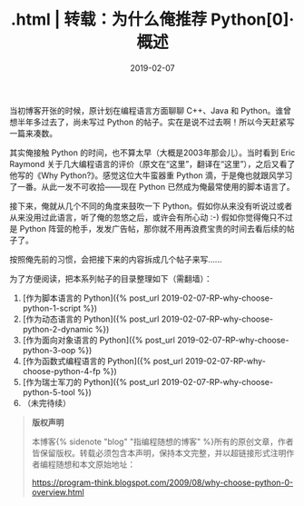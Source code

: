 ﻿---
layout:  post
title:   .html | 转载：为什么俺推荐 Python[0]·概述
keywords: html
excerpt: 从几个不同的角度来鼓吹一下 Python。
date:    2019-02-07
categories: post
milestoneID: 2
---

当初博客开张的时候，原计划在编程语言方面聊聊 C++、Java 和 Python。谁曾想半年多过去了，尚未写过 Python 的帖子。实在是说不过去啊！所以今天赶紧写一篇来凑数。

其实俺接触 Python 的时间，也不算太早（大概是2003年那会儿）。当时看到 Eric Raymond 关于几大编程语言的评价（原文在“这里”，翻译在“这里”），之后又看了他写的《Why Python?》。感觉这位大牛蛮器重 Python 滴，于是俺也就跟风学习了一番。从此一发不可收拾——现在 Python 已然成为俺最常使用的脚本语言了。

接下来，俺就从几个不同的角度来鼓吹一下 Python。假如你从来没有听说过或者从来没用过此语言，听了俺的忽悠之后，或许会有所心动 :-) 假如你觉得俺只不过是 Python 阵营的枪手，发发广告帖，那你就不用再浪费宝贵的时间去看后续的帖子了。

按照俺先前的习惯，会把接下来的内容拆成几个帖子来写......

为了方便阅读，把本系列帖子的目录整理如下（需翻墙）：

1. [作为脚本语言的 Python]({% post_url 2019-02-07-RP-why-choose-python-1-script %})
2. [作为动态语言的 Python]({% post_url 2019-02-07-RP-why-choose-python-2-dynamic %})
3. [作为面向对象语言的 Python]({% post_url 2019-02-07-RP-why-choose-python-3-oop %})
4. [作为函数式编程语言的 Python]({% post_url 2019-02-07-RP-why-choose-python-4-fp %})
5. [作为瑞士军刀的 Python]({% post_url 2019-02-07-RP-why-choose-python-5-tool %})
6. （未完待续）


> **版权声明**
>
> 本博客{% sidenote "blog" "指编程随想的博客" %}所有的原创文章，作者皆保留版权。转载必须包含本声明，保持本文完整，并以超链接形式注明作者编程随想和本文原始地址：<br>
>
> <a href="https://program-think.blogspot.com/2009/08/why-choose-python-0-overview.html">https://program-think.blogspot.com/2009/08/why-choose-python-0-overview.html</a>